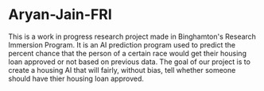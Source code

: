 # Aryan-Jain-FRI

This is a work in progress research project made in Binghamton's Research Immersion Program. It is an AI prediction program used to predict the percent chance that the person of a certain race would get their housing loan approved or not based on previous data. The goal of our project is to create a housing AI that will fairly, without bias, tell whether someone should have thier housing loan approved. 
